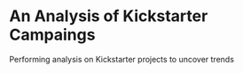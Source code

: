 # An Analysis of Kickstarter Campaings
Performing analysis on Kickstarter projects to uncover trends
